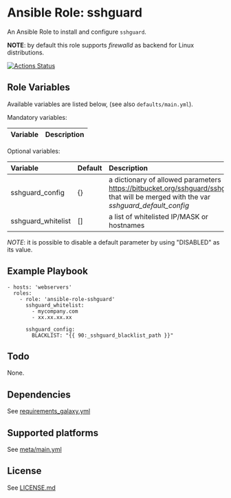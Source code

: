 # Ansible Role: sshguard

An Ansible Role to install and configure `sshguard`.

**NOTE**: by default this role supports *firewalld* as backend for Linux distributions.

[![Actions Status](https://github.com/tristan-weil/ansible-role-sshguard/workflows/molecule/badge.svg?branch=master)](https://github.com/tristan-weil/ansible-role-sshguard/actions)

## Role Variables

Available variables are listed below, (see also `defaults/main.yml`).

Mandatory variables:

| Variable      | Description |
| :------------ | :---------- |

Optional variables:

| Variable      | Default | Description |
| :------------ | :------ | :---------- |
| sshguard_config | {}    | a dictionary of allowed parameters (see https://bitbucket.org/sshguard/sshguard) that will be merged with the var *sshguard_default_config* |
| sshguard_whitelist | [] | a list of whitelisted IP/MASK or hostnames    

*NOTE*: it is possible to disable a default parameter by using "DISABLED" as its value.

## Example Playbook

    - hosts: 'webservers'
      roles:
        - role: 'ansible-role-sshguard'
          sshguard_whitelist:
            - mycompany.com
            - xx.xx.xx.xx
            
          sshguard_config:
            BLACKLIST: "{{ 90:_sshguard_blacklist_path }}"

## Todo

None.

## Dependencies

See [requirements_galaxy.yml](https://github.com/tristan-weil/ansible-role-sshguard/blob/master/requirements_galaxy.yml)

## Supported platforms

See [meta/main.yml](https://github.com/tristan-weil/ansible-role-sshguard/blob/master/meta/main.yml)

## License

See [LICENSE.md](https://github.com/tristan-weil/ansible-role-sshguard/blob/master/LICENSE.md)
